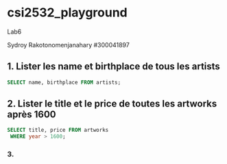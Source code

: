 # csi2532_playground
Lab6

Sydroy Rakotonomenjanahary #300041897

## 1. Lister les name et birthplace de tous les artists

```sql
SELECT name, birthplace FROM artists;
```

## 2. Lister le title et le price de toutes les artworks après 1600

```sql 
SELECT title, price FROM artworks
 WHERE year > 1600;
 ```
 
 ### 3.

